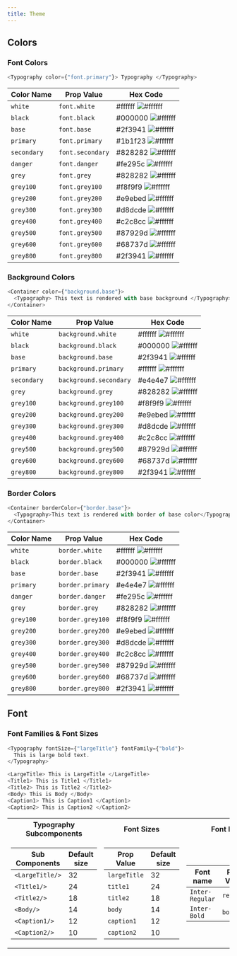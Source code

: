 ```yaml
---
title: Theme
---
```


## Colors

### Font Colors

```js
<Typography color={"font.primary"}> Typography </Typography>
```

| Color Name  | Prop Value       | Hex Code                                                              |
| ----------- | ---------------- | --------------------------------------------------------------------- |
| `white`     | `font.white`     | #ffffff ![#ffffff](https://placehold.it/40x12/ffffff/ffffff?text=%20) |
| `black`     | `font.black`     | #000000 ![#ffffff](https://placehold.it/40x12/000000/ffffff?text=%20) |
| `base`      | `font.base`      | #2f3941 ![#ffffff](https://placehold.it/40x12/2f3941/ffffff?text=%20) |
| `primary`   | `font.primary`   | #1b1f23 ![#ffffff](https://placehold.it/40x12/1b1f23/ffffff?text=%20) |
| `secondary` | `font.secondary` | #828282 ![#ffffff](https://placehold.it/40x12/828282/ffffff?text=%20) |
| `danger`    | `font.danger`    | #fe295c ![#ffffff](https://placehold.it/40x12/fe295c/ffffff?text=%20) |
| `grey`      | `font.grey`      | #828282 ![#ffffff](https://placehold.it/40x12/828282/ffffff?text=%20) |
| `grey100`   | `font.grey100`   | #f8f9f9 ![#ffffff](https://placehold.it/40x12/f8f9f9/ffffff?text=%20) |
| `grey200`   | `font.grey200`   | #e9ebed ![#ffffff](https://placehold.it/40x12/e9ebed/ffffff?text=%20) |
| `grey300`   | `font.grey300`   | #d8dcde ![#ffffff](https://placehold.it/40x12/d8dcde/ffffff?text=%20) |
| `grey400`   | `font.grey400`   | #c2c8cc ![#ffffff](https://placehold.it/40x12/c2c8cc/ffffff?text=%20) |
| `grey500`   | `font.grey500`   | #87929d ![#ffffff](https://placehold.it/40x12/87929d/ffffff?text=%20) |
| `grey600`   | `font.grey600`   | #68737d ![#ffffff](https://placehold.it/40x12/68737d/ffffff?text=%20) |
| `grey800`   | `font.grey800`   | #2f3941 ![#ffffff](https://placehold.it/40x12/2f3941/ffffff?text=%20) |

### Background Colors

```js
<Container color={"background.base"}>
  <Typography> This text is rendered with base background </Typography>
</Container>
```

| Color Name  | Prop Value             | Hex Code                                                              |
| ----------- | ---------------------- | --------------------------------------------------------------------- |
| `white`     | `background.white`     | #ffffff ![#ffffff](https://placehold.it/40x12/ffffff/ffffff?text=%20) |
| `black`     | `background.black`     | #000000 ![#ffffff](https://placehold.it/40x12/000000/ffffff?text=%20) |
| `base`      | `background.base`      | #2f3941 ![#ffffff](https://placehold.it/40x12/2f3941/ffffff?text=%20) |
| `primary`   | `background.primary`   | #ffffff ![#ffffff](https://placehold.it/40x12/ffffff/ffffff?text=%20) |
| `secondary` | `background.secondary` | #e4e4e7 ![#ffffff](https://placehold.it/40x12/e9ebed/ffffff?text=%20) |
| `grey`      | `background.grey`      | #828282 ![#ffffff](https://placehold.it/40x12/828282/ffffff?text=%20) |
| `grey100`   | `background.grey100`   | #f8f9f9 ![#ffffff](https://placehold.it/40x12/f8f9f9/ffffff?text=%20) |
| `grey200`   | `background.grey200`   | #e9ebed ![#ffffff](https://placehold.it/40x12/e9ebed/ffffff?text=%20) |
| `grey300`   | `background.grey300`   | #d8dcde ![#ffffff](https://placehold.it/40x12/d8dcde/ffffff?text=%20) |
| `grey400`   | `background.grey400`   | #c2c8cc ![#ffffff](https://placehold.it/40x12/c2c8cc/ffffff?text=%20) |
| `grey500`   | `background.grey500`   | #87929d ![#ffffff](https://placehold.it/40x12/87929d/ffffff?text=%20) |
| `grey600`   | `background.grey600`   | #68737d ![#ffffff](https://placehold.it/40x12/68737d/ffffff?text=%20) |
| `grey800`   | `background.grey800`   | #2f3941 ![#ffffff](https://placehold.it/40x12/2f3941/ffffff?text=%20) |

### Border Colors

```js
<Container borderColor={"border.base"}>
  <Typography>This text is rendered with border of base color</Typography>
</Container>
```

| Color Name | Prop Value       | Hex Code                                                              |
| ---------- | ---------------- | --------------------------------------------------------------------- |
| `white`    | `border.white`   | #ffffff ![#ffffff](https://placehold.it/40x12/ffffff/ffffff?text=%20) |
| `black`    | `border.black`   | #000000 ![#ffffff](https://placehold.it/40x12/000000/ffffff?text=%20) |
| `base`     | `border.base`    | #2f3941 ![#ffffff](https://placehold.it/40x12/2f3941/ffffff?text=%20) |
| `primary`  | `border.primary` | #e4e4e7 ![#ffffff](https://placehold.it/40x12/e4e4e7/ffffff?text=%20) |
| `danger`   | `border.danger`  | #fe295c ![#ffffff](https://placehold.it/40x12/fe295c/ffffff?text=%20) |
| `grey`     | `border.grey`    | #828282 ![#ffffff](https://placehold.it/40x12/828282/ffffff?text=%20) |
| `grey100`  | `border.grey100` | #f8f9f9 ![#ffffff](https://placehold.it/40x12/f8f9f9/ffffff?text=%20) |
| `grey200`  | `border.grey200` | #e9ebed ![#ffffff](https://placehold.it/40x12/e9ebed/ffffff?text=%20) |
| `grey300`  | `border.grey300` | #d8dcde ![#ffffff](https://placehold.it/40x12/d8dcde/ffffff?text=%20) |
| `grey400`  | `border.grey400` | #c2c8cc ![#ffffff](https://placehold.it/40x12/c2c8cc/ffffff?text=%20) |
| `grey500`  | `border.grey500` | #87929d ![#ffffff](https://placehold.it/40x12/87929d/ffffff?text=%20) |
| `grey600`  | `border.grey600` | #68737d ![#ffffff](https://placehold.it/40x12/68737d/ffffff?text=%20) |
| `grey800`  | `border.grey800` | #2f3941 ![#ffffff](https://placehold.it/40x12/2f3941/ffffff?text=%20) |

## Font

### Font Families & Font Sizes

```js
<Typography fontSize={"largeTitle"} fontFamily={"bold"}>
  This is large bold text.
</Typography>

<LargeTitle> This is LargeTitle </LargeTitle>
<Title1> This is Title1 </Title1>
<Title2> This is Title2 </Title2>
<Body> This is Body </Body>
<Caption1> This is Caption1 </Caption1>
<Caption2> This is Caption2 </Caption2>
```

<table>
  <tr>
    <th>Typography Subcomponents </th>
    <th>Font Sizes</th>
    <th>Font Families</th>
  </tr>
    <tr>
  <td>
  
| Sub Components  | Default size |
| --------------- | ------------ |
| `<LargeTitle/>` | 32           |
| `<Title1/>`     | 24           |
| `<Title2/>`     | 18           |
| `<Body/>`       | 14           |
| `<Caption1/>`   | 12           |
| `<Caption2/>`   | 10           |

</td><td>

| Prop Value   | Default size |
| ------------ | ------------ |
| `largeTitle` | 32           |
| `title1`     | 24           |
| `title2`     | 18           |
| `body`       | 14           |
| `caption1`   | 12           |
| `caption2`   | 10           |

</td><td>

| Font name       | Prop Value | weight |
| --------------- | ---------- | ------ |
| `Inter-Regular` | `regular`  | 400    |
| `Inter-Bold`    | `bold`     | 700    |

</td></tr> </table>
